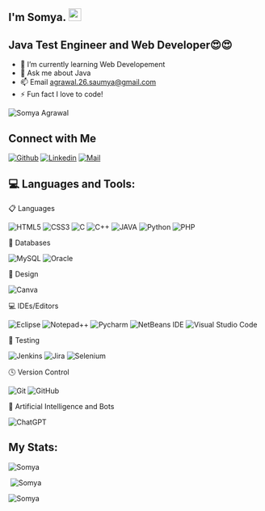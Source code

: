 
<!-- welcome message -->
<h2>I'm Somya. <img src="https://media.giphy.com/media/hvRJCLFzcasrR4ia7z/giphy.gif" width="25px"> </h2>

###

## Java Test Engineer and Web Developer😍😍

- 🌱 I’m currently learning Web Developement
- 💬 Ask me about Java
- 📫 Email agrawal.26.saumya@gmail.com
- ⚡ Fun fact I love to code!
<p align="left"> <img src="https://komarev.com/ghpvc/?username=Tworita99&label=Profile%20views&color=E4405F&style=flat" alt="Somya Agrawal" /> </p>
<!--<p align="left"> <img src="https://www.codewars.com/users/SomyaAgr/badges/micro" alt="" /> </p>-->

## Connect with Me

[![Github](https://img.shields.io/badge/GitHub-100000?style=for-the-badge&logo=github&logoColor=white)](https://github.com/SomyaAgr)
[![Linkedin](https://img.shields.io/badge/LinkedIn-0077B5?style=for-the-badge&logo=linkedin&logoColor=white)](https://www.linkedin.com/in/somya-agrawal-5178801b2)
[![Mail](https://img.shields.io/badge/Gmail-D14836?style=for-the-badge&logo=gmail&logoColor=white)](mailto:agrawal.26.saumya@gmail.com)

## 💻 Languages and Tools:

📋 Languages

![HTML5](https://img.shields.io/badge/HTML5-E34F26?style=for-the-badge&logo=html5&logoColor=white)
![CSS3](https://img.shields.io/badge/CSS3-1572B6?style=for-the-badge&logo=css3&logoColor=white)
![C](https://img.shields.io/badge/C-00599C?style=for-the-badge&logo=c&logoColor=white)
![C++](https://img.shields.io/badge/C%2B%2B-00599C?style=for-the-badge&logo=c%2B%2B&logoColor=white)
![JAVA](https://img.shields.io/badge/Java-ED8B00?style=for-the-badge&logo=java&logoColor=f89820)
![Python](https://img.shields.io/badge/python-3670A0?style=for-the-badge&logo=python&logoColor=ffde57)
![PHP](https://img.shields.io/badge/php-%23777BB4.svg?style=for-the-badge&logo=php&logoColor=white)

💾 Databases

![MySQL](https://img.shields.io/badge/MySQL-005C84?style=for-the-badge&logo=mysql&logoColor=white)
![Oracle](https://img.shields.io/badge/Oracle-F80000?style=for-the-badge&logo=Oracle&logoColor=white)

🎨 Design

![Canva](https://img.shields.io/badge/Canva-%2300C4CC.svg?&style=for-the-badge&logo=Canva&logoColor=white)

💻 IDEs/Editors

![Eclipse](https://img.shields.io/badge/Eclipse-2C2255?style=for-the-badge&logo=eclipse&logoColor=white)
![Notepad++](https://img.shields.io/badge/Notepad++-90E59A.svg?style=for-the-badge&logo=notepad%2B%2B&logoColor=black)
![Pycharm](https://img.shields.io/badge/PyCharm-000000.svg?&style=for-the-badge&logo=PyCharm&logoColor=white)
![NetBeans IDE](https://img.shields.io/badge/NetBeansIDE-1B6AC6.svg?style=for-the-badge&logo=apache-netbeans-ide&logoColor=white)
![Visual Studio Code](https://img.shields.io/badge/Visual_Studio_Code-0078D4?style=for-the-badge&logo=visual%20studio%20code&logoColor=white) 

🧪 Testing 

![Jenkins](https://img.shields.io/badge/Jenkins-D24939?style=for-the-badge&logo=Jenkins&logoColor=white)
![Jira](https://img.shields.io/badge/Jira-0052CC?style=for-the-badge&logo=Jira&logoColor=white)
![Selenium](https://img.shields.io/badge/-selenium-%43B02A?style=for-the-badge&logo=selenium&logoColor=white)

🕓 Version Control

![Git](https://img.shields.io/badge/Git-F05032?style=for-the-badge&logo=git&logoColor=white)
![GitHub](https://img.shields.io/badge/github-%23121011.svg?style=for-the-badge&logo=github&logoColor=white)

🤖 Artificial Intelligence and Bots

![ChatGPT](https://img.shields.io/badge/chatGPT-74aa9c?style=for-the-badge&logo=openai&logoColor=white)

## My Stats:
<p align="left"> <img src= "https://github-readme-stats.vercel.app/api/top-langs?username=SomyaAgr&show_icons=true&theme=tokyonight&title_color=3cb480&locale=en&layout=compact" alt="Somya" /></p>

<p align="left">&nbsp;<img src="https://github-readme-stats.vercel.app/api?username=SomyaAgr&show_icons=true&theme=tokyonight&title_color=3cb480&locale=en" alt="Somya" /></p>

<p align="left"><img src="https://github-readme-streak-stats.herokuapp.com/?user=SomyaAgr&show_icons=true&theme=tokyonight&title_color=3cb480&locale=en&layout=compact" alt="Somya" /></p>
